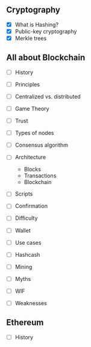 ##  Cryptography
 - [x] What is Hashing?
 - [x] Public-key cryptography
 - [x] Merkle trees

##  All about Blockchain
  - [ ] History
  - [ ] Principles
  - [ ] Centralized vs. distributed
  - [ ] Game Theory
  - [ ] Trust 
  - [ ] Types of nodes
  - [ ] Consensus algorithm
  - [ ]  Architecture
      
      * Blocks
      * Transactions
      * Blockchain
  - [ ] Scripts
  - [ ] Confirmation
  - [ ] Difficulty
  - [ ] Wallet
  - [ ] Use cases
  - [ ] Hashcash
  - [ ] Mining
  - [ ] Myths
  - [ ] WIF
  - [ ] Weaknesses
  
##  Ethereum
  - [ ] History
